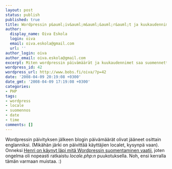 ```yaml
---
layout: post
status: publish
published: true
title: Wordpressin p&auml;iv&auml;m&auml;&auml;r&auml;t ja kuukaudennimet suomeksi
author:
  display_name: Oiva Eskola
  login: oiva
  email: oiva.eskola@gmail.com
  url: ''
author_login: oiva
author_email: oiva.eskola@gmail.com
excerpt: Miten wordpressin päivämäärät ja kuukaudennimet saa suomennettua.
wordpress_id: 42
wordpress_url: http://www.bobs.fi/oiva/?p=42
date: '2008-04-09 20:19:08 +0300'
date_gmt: '2008-04-09 17:19:08 +0300'
categories:
- PHP
tags:
- wordpress
- locale
- suomennos
- date
- time
comments: []
---
```

<p>Wordpressin p&auml;ivityksen j&auml;lkeen blogin p&auml;iv&auml;m&auml;&auml;r&auml;t olivat j&auml;&auml;neet osittain englanniksi. (Mik&auml;h&auml;n j&auml;rki on p&auml;ivitt&auml;&auml; k&auml;ytt&auml;jien localet, kysynp&auml; vaan). Onneksi <a href="http://mnd.fi/?p=20">Henri on k&auml;ynyt l&auml;pi mit&auml; Wordpressin suomentaminen vaatii</a>, joten ongelma oli nopeasti ratkaistu <em>locale.php:n</em> puukotuksella. Noh, ensi kerralla t&auml;m&auml;n varmaan muistaa. :)</p>
